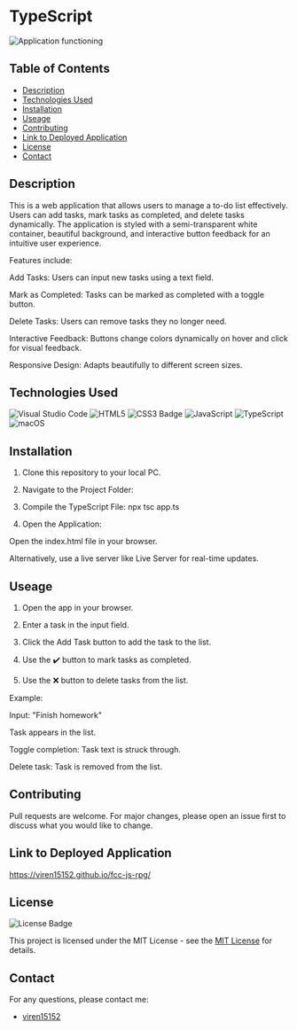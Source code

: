 # TypeScript 

![Application functioning](<images/Screenshot 2025-01-25 at 18.51.55.png>)

## Table of Contents

* [Description](#description)
* [Technologies Used](#technologies-used)
* [Installation](#installation)
* [Useage](#Usage)
* [Contributing](#contributing)
* [Link to Deployed Application](#link-to-deployed-application)
* [License](#license)
* [Contact](#contact)

## Description
This is a web application that allows users to manage a to-do list effectively. Users can add tasks, mark tasks as completed, and delete tasks dynamically. The application is styled with a semi-transparent white container, beautiful background, and interactive button feedback for an intuitive user experience.

Features include:

Add Tasks: Users can input new tasks using a text field.

Mark as Completed: Tasks can be marked as completed with a toggle button.

Delete Tasks: Users can remove tasks they no longer need.

Interactive Feedback: Buttons change colors dynamically on hover and click for visual feedback.

Responsive Design: Adapts beautifully to different screen sizes.

## Technologies Used

![Visual Studio Code](https://img.shields.io/badge/Visual%20Studio%20Code-0078d7.svg?style=for-the-badge&logo=visual-studio-code&logoColor=white)
![HTML5](https://img.shields.io/badge/HTML5-E34F26?style=for-the-badge&logo=html5&logoColor=white)
![CSS3 Badge](https://img.shields.io/badge/CSS3-1572B6?logo=css3&logoColor=fff&style=for-the-badge)
![JavaScript](https://img.shields.io/badge/javascript-%23323330.svg?style=for-the-badge&logo=javascript&logoColor=%23F7DF1E)
![TypeScript](https://img.shields.io/badge/typescript-%23007ACC.svg?style=for-the-badge&logo=typescript&logoColor=white)
![macOS](https://img.shields.io/badge/mac%20os-000000?style=for-the-badge&logo=macos&logoColor=F0F0F0)


## Installation

1. Clone this repository to your local PC.

2. Navigate to the Project Folder:

3. Compile the TypeScript File: npx tsc app.ts

4. Open the Application:

Open the index.html file in your browser.

Alternatively, use a live server like Live Server for real-time updates.

## Useage 

1. Open the app in your browser.

2. Enter a task in the input field.

3. Click the Add Task button to add the task to the list.

4. Use the ✔️ button to mark tasks as completed.

5. Use the ❌ button to delete tasks from the list.

Example:

Input: "Finish homework"

Task appears in the list.

Toggle completion: Task text is struck through.

Delete task: Task is removed from the list.

## Contributing

Pull requests are welcome. For major changes, please open an issue first
to discuss what you would like to change.

## Link to Deployed Application 

https://viren15152.github.io/fcc-js-rpg/

## License

![License Badge](https://img.shields.io/badge/License-MIT-yellow.svg)

This project is licensed under the MIT License - see the [MIT License](https://opensource.org/licenses/MIT) for details.


## Contact

For any questions, please contact me:

  - [viren15152](https://github.com/viren15152)